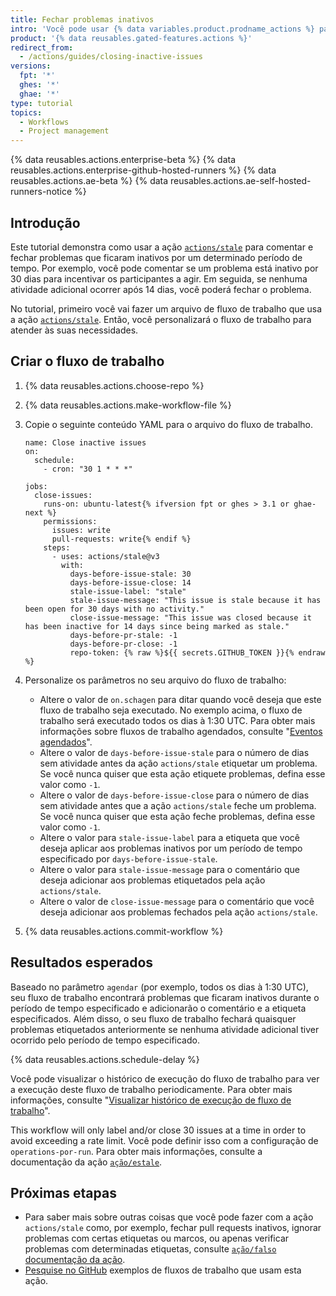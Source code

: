 ```yaml
---
title: Fechar problemas inativos
intro: 'Você pode usar {% data variables.product.prodname_actions %} para comentar ou fechar problemas que ficaram inativos por um determinado período de tempo.'
product: '{% data reusables.gated-features.actions %}'
redirect_from:
  - /actions/guides/closing-inactive-issues
versions:
  fpt: '*'
  ghes: '*'
  ghae: '*'
type: tutorial
topics:
  - Workflows
  - Project management
---
```


{% data reusables.actions.enterprise-beta %}
{% data reusables.actions.enterprise-github-hosted-runners %}
{% data reusables.actions.ae-beta %}
{% data reusables.actions.ae-self-hosted-runners-notice %}

## Introdução

Este tutorial demonstra como usar a ação [`actions/stale`](https://github.com/marketplace/actions/close-stale-issues) para comentar e fechar problemas que ficaram inativos por um determinado período de tempo. Por exemplo, você pode comentar se um problema está inativo por 30 dias para incentivar os participantes a agir. Em seguida, se nenhuma atividade adicional ocorrer após 14 dias, você poderá fechar o problema.

No tutorial, primeiro você vai fazer um arquivo de fluxo de trabalho que usa a ação [`actions/stale`](https://github.com/marketplace/actions/close-stale-issues). Então, você personalizará o fluxo de trabalho para atender às suas necessidades.

## Criar o fluxo de trabalho

1. {% data reusables.actions.choose-repo %}
2. {% data reusables.actions.make-workflow-file %}
3. Copie o seguinte conteúdo YAML para o arquivo do fluxo de trabalho.

    ```yaml{:copy}
    name: Close inactive issues
    on:
      schedule:
        - cron: "30 1 * * *"

    jobs:
      close-issues:
        runs-on: ubuntu-latest{% ifversion fpt or ghes > 3.1 or ghae-next %}
        permissions:
          issues: write
          pull-requests: write{% endif %}
        steps:
          - uses: actions/stale@v3
            with:
              days-before-issue-stale: 30
              days-before-issue-close: 14
              stale-issue-label: "stale"
              stale-issue-message: "This issue is stale because it has been open for 30 days with no activity."
              close-issue-message: "This issue was closed because it has been inactive for 14 days since being marked as stale."
              days-before-pr-stale: -1
              days-before-pr-close: -1
              repo-token: {% raw %}${{ secrets.GITHUB_TOKEN }}{% endraw %}
    ```

4. Personalize os parâmetros no seu arquivo do fluxo de trabalho:
   - Altere o valor de `on.schagen` para ditar quando você deseja que este fluxo de trabalho seja executado. No exemplo acima, o fluxo de trabalho será executado todos os dias à 1:30 UTC. Para obter mais informações sobre fluxos de trabalho agendados, consulte "[Eventos agendados](/actions/reference/events-that-trigger-workflows#scheduled-events)".
   - Altere o valor de `days-before-issue-stale` para o número de dias sem atividade antes da ação `actions/stale` etiquetar um problema. Se você nunca quiser que esta ação etiquete problemas, defina esse valor como `-1`.
   - Altere o valor de `days-before-issue-close` para o número de dias sem atividade antes que a ação `actions/stale` feche um problema. Se você nunca quiser que esta ação feche problemas, defina esse valor como `-1`.
   - Altere o valor para `stale-issue-label` para a etiqueta que você deseja aplicar aos problemas inativos por um período de tempo especificado por `days-before-issue-stale`.
   - Altere o valor para `stale-issue-message` para o comentário que deseja adicionar aos problemas etiquetados pela ação `actions/stale`.
   - Altere o valor de `close-issue-message` para o comentário que você deseja adicionar aos problemas fechados pela ação `actions/stale`.
5. {% data reusables.actions.commit-workflow %}

## Resultados esperados

Baseado no parâmetro `agendar` (por exemplo, todos os dias à 1:30 UTC), seu fluxo de trabalho encontrará problemas que ficaram inativos durante o período de tempo especificado e adicionarão o comentário e a etiqueta especificados. Além disso, o seu fluxo de trabalho fechará quaisquer problemas etiquetados anteriormente se nenhuma atividade adicional tiver ocorrido pelo período de tempo especificado.

{% data reusables.actions.schedule-delay %}

Você pode visualizar o histórico de execução do fluxo de trabalho para ver a execução deste fluxo de trabalho periodicamente. Para obter mais informações, consulte "[Visualizar histórico de execução de fluxo de trabalho](/actions/managing-workflow-runs/viewing-workflow-run-history)".

This workflow will only label and/or close 30 issues at a time in order to avoid exceeding a rate limit. Você pode definir isso com a configuração de `operations-por-run`. Para obter mais informações, consulte a documentação da ação [`ação/estale`](https://github.com/marketplace/actions/close-stale-issues).

## Próximas etapas

- Para saber mais sobre outras coisas que você pode fazer com a ação `actions/stale` como, por exemplo, fechar pull requests inativos, ignorar problemas com certas etiquetas ou marcos, ou apenas verificar problemas com determinadas etiquetas, consulte [`ação/falso` documentação da ação](https://github.com/marketplace/actions/close-stale-issues).
- [Pesquise no GitHub](https://github.com/search?q=%22uses%3A+actions%2Fstale%22&type=code) exemplos de fluxos de trabalho que usam esta ação.
